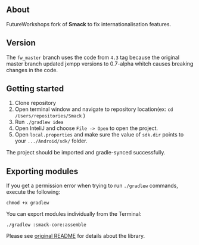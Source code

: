 


About
-----

FutureWorkshops fork of **Smack** to fix internationalisation features.

Version
-----

The `fw_master` branch uses the code from `4.3` tag because  the original master branch updated jxmpp versions to 0.7-alpha whitch causes breaking changes in the code.


Getting started
---------------

1. Clone repository
2. Open terminal window and navigate to repository location(ex: `cd /Users/repositories/Smack` )
3. Run `./gradlew idea`
4. Open InteliJ and choose `File -> Open` to open the project.
5. Open `local.properties` and make sure the value of `sdk.dir` points to your `.../Android/sdk/` folder.

The project should be imported and gradle-synced successfully.


Exporting modules
---------------

If you get a permission error when trying to run `./gradlew` commands, execute the following: 
```
chmod +x gradlew
```

You can export modules individually from the Terminal:

```
./gradlew :smack-core:assemble
```


Please see [original  README](/README_old.md) for details about the library.

